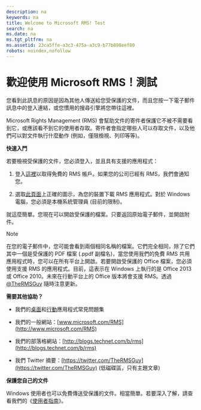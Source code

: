 ```yaml
---
description: na
keywords: na
title: Welcome to Microsoft RMS! Test
search: na
ms.date: na
ms.tgt_pltfrm: na
ms.assetid: 23ca5ffe-a3c3-475a-a3c9-b77b898eef80
robots: noindex,nofollow
---
```

# 歡迎使用 Microsoft RMS！測試
您看到此訊息的原因是因為其他人傳送給您受保護的文件，而且您按一下電子郵件訊息中的登入連結，或您慣用的搜尋引擎將您帶往這裡。

Microsoft Rights Management (RMS) 會幫助文件的寄件者保護它不被不需要看到它，或應該看不到它的使用者存取。寄件者會指定哪些人可以存取文件，以及他們可以對文件執行什麼動作 (例如，僅限檢視、列印等等)。

**快速入門**

若要檢視受保護的文件，您必須登入，並且具有支援的應用程式：

1.  登入[這裡](https://portal.aadrm.com/)以取得免費的 RMS 帳戶。如果您的公司已經有 RMS，我們會通知您。

2.  選取[此頁面](http://portal.aadrm.com/home/download)上正確的圖示，為您的裝置下載 RMS 應用程式。對於 Windows 電腦，您必須是本機系統管理員 (目前的限制)。

就這麼簡單。您現在可以開啟受保護的檔案。只要返回原始電子郵件，並開啟附件。

> [!NOTE]
> 在您的電子郵件中，您可能會看到兩個相同名稱的檔案。它們完全相同，除了它們其中一個是受保護的 PDF 檔案 (.ppdf 副檔名)，當您使用我們的免費 RMS 共用應用程式時，您可以在所有平台上開啟。若要開啟受保護的 Office 檔案，您必須使用支援 RMS 的應用程式。目前，這表示在 Windows 上執行的是 Office 2013 或 Office 2010。未來在行動平台上的 Office 版本將會支援 RMS。透過 [@TheRMSGuy](https://twitter.com/TheRMSGuy) 隨時注意更新。

**需要其他協助？**

-   我們的[桌面](http://technet.microsoft.com/dn467883)和[行動](http://technet.microsoft.com/dn451248)應用程式常見問題集

-   我們的一般網站：[www.microsoft.com/RMS](http://www.microsoft.com/RMS)

-   我們的部落格網站：[http://blogs.technet.com/b/rms](http://blogs.technet.com/b/rms)

-   我們 Twitter 摘要：[https://twitter.com/TheRMSGuy](https://twitter.com/TheRMSGuy) (低磁碟區，只有主題文章)

**保護您自己的文件**

Windows 使用者也可以免費傳送受保護的文件。相當簡單。若要深入了解，請查看我們的《[使用者指南](http://technet.microsoft.com/library/dn574735%28v=ws.10%29.aspx)》。

